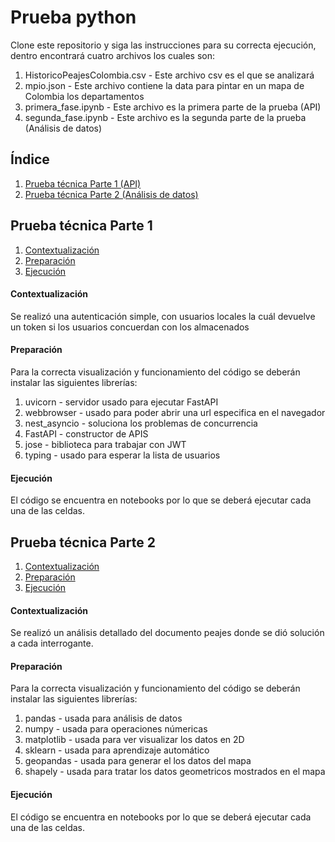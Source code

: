 # Prueba python
Clone este repositorio y siga las instrucciones para su correcta ejecución, dentro encontrará cuatro archivos los cuales son:
1. HistoricoPeajesColombia.csv - Este archivo csv es el que se analizará
2. mpio.json - Este archivo contiene la data para pintar en un mapa de Colombia los departamentos
3. primera_fase.ipynb - Este archivo es la primera parte de la prueba (API)
4. segunda_fase.ipynb - Este archivo es la segunda parte de la prueba (Análisis de datos)
   
## Índice

1. [Prueba técnica Parte 1 (API)](#parte1)
2. [Prueba técnica Parte 2 (Análisis de datos)](#uso)

## Prueba técnica Parte 1

1. [Contextualización](#contextualización)
2. [Preparación](#preparación)
3. [Ejecución](#ejecución)

#### Contextualización
Se realizó una autenticación simple, con usuarios locales la cuál devuelve un token si los usuarios concuerdan con los almacenados

#### Preparación
Para la correcta visualización y funcionamiento del código se deberán instalar las siguientes librerías:
1. uvicorn - servidor usado para ejecutar FastAPI
2. webbrowser - usado para poder abrir una url especifica en el navegador
3. nest_asyncio - soluciona los problemas de concurrencia
4. FastAPI - constructor de APIS
5. jose - biblioteca para trabajar con JWT
6. typing - usado para esperar la lista de usuarios

#### Ejecución
El código se encuentra en notebooks por lo que se deberá ejecutar cada una de las celdas.

## Prueba técnica Parte 2

1. [Contextualización](#contextualización)
2. [Preparación](#preparación)
3. [Ejecución](#ejecución)

#### Contextualización
Se realizó un análisis detallado del documento peajes donde se dió solución a cada interrogante.

#### Preparación
Para la correcta visualización y funcionamiento del código se deberán instalar las siguientes librerías:
1. pandas - usada para análisis de datos
2. numpy - usada para operaciones númericas
3. matplotlib - usada para ver visualizar los datos en 2D
4. sklearn - usada para aprendizaje automático
5. geopandas - usada para generar el los datos del mapa
6. shapely - usada para tratar los datos geometricos mostrados en el mapa

#### Ejecución
El código se encuentra en notebooks por lo que se deberá ejecutar cada una de las celdas.
